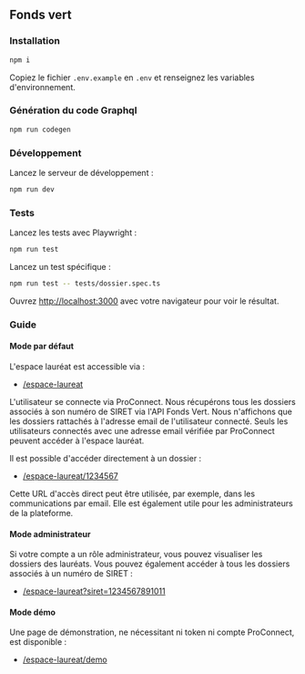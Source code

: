 ## Fonds vert

### Installation

```bash
npm i
```

Copiez le fichier `.env.example` en `.env` et renseignez les variables d'environnement.

### Génération du code Graphql

```bash
npm run codegen
```

### Développement

Lancez le serveur de développement :

```bash
npm run dev
```

### Tests

Lancez les tests avec Playwright :

```bash
npm run test
```

Lancez un test spécifique :

```bash
npm run test -- tests/dossier.spec.ts
```

Ouvrez [http://localhost:3000](http://localhost:3000) avec votre navigateur pour voir le résultat.

### Guide

#### Mode par défaut

L'espace lauréat est accessible via :

- [/espace-laureat](http://localhost:3000/espace-laureat)

L'utilisateur se connecte via ProConnect. Nous récupérons tous les dossiers associés à son numéro de SIRET via l'API
Fonds Vert. Nous n'affichons que les dossiers rattachés à l'adresse email de l'utilisateur connecté. Seuls les
utilisateurs connectés avec une adresse email vérifiée par ProConnect peuvent accéder à l'espace lauréat.

Il est possible d'accéder directement à un dossier :

- [/espace-laureat/1234567](http://localhost:3000/espace-laureat/1234567)

Cette URL d'accès direct peut être utilisée, par exemple, dans les communications par email. Elle est également utile
pour les administrateurs de la plateforme.

#### Mode administrateur

Si votre compte a un rôle administrateur, vous pouvez visualiser les dossiers des lauréats. Vous pouvez également
accéder à tous les dossiers associés à un numéro de SIRET :

- [/espace-laureat?siret=1234567891011](http://localhost:3000/espace-laureat?siret=1234567891011)

#### Mode démo

Une page de démonstration, ne nécessitant ni token ni compte ProConnect, est disponible :

- [/espace-laureat/demo](http://localhost:3000/espace-laureat/demo)
